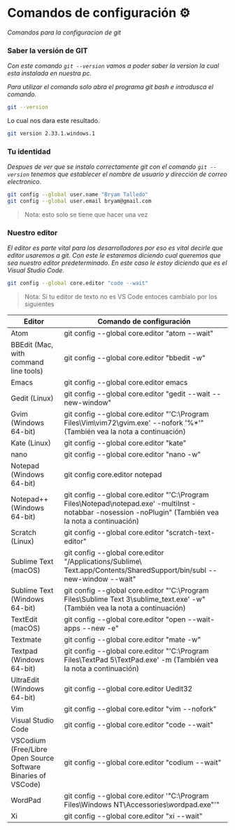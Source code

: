 # Comandos de configuración ⚙

_Comandos para la configuracion de git_

### Saber la versión de GIT

_Con este comando `git --version` vamos a poder saber la version la cual esta instalada en nuestra pc._

_Para utilizar el comando solo abra el programa git bash e introdusca el comando._

```bash
git --version
```

Lo cual nos dara este resultado.

```bash
git version 2.33.1.windows.1
```

### Tu identidad

_Despues de ver que se instalo correctamente git con el comando `git --version` tenemos que establecer el nombre de usuario y dirección de correo electronico._

```bash
git config --global user.name "Bryam Talledo"
git config --global user.email bryam@gmail.com
```

> Nota: esto solo se tiene que hacer una vez

### Nuestro editor

_El editor es parte vital para los desarrolladores por eso es vital decirle que editor usaremos a git._
_Con este le estaremos diciendo cual queremos que sea nuestro editor predeterminado. En este caso le estoy diciendo que es el Visual Studio Code._

```bash
git config --global core.editor "code --wait"
```

> Nota: Si tu editor de texto no es VS Code entoces cambialo por los siguientes

| Editor                                | Comando de configuración                                                                                                                 |
| ------------------------------------- | ---------------------------------------------------------------------------------------------------------------------------------------- |
| Atom                                  | git config --global core.editor "atom --wait"                                                                                            |
| BBEdit (Mac, with command line tools) | git config --global core.editor "bbedit -w"                                                                                              |
| Emacs                                 | git config --global core.editor emacs                                                                                                    |
| Gedit (Linux)                         | git config --global core.editor "gedit --wait --new-window"                                                                              |
| Gvim (Windows 64-bit)                 | git config --global core.editor "'C:\Program Files\Vim\vim72\gvim.exe' --nofork '%\*'" (También vea la nota a continuación)                             |
| Kate (Linux)                          | git config --global core.editor "kate"                                                                                                   |
| nano                                  | git config --global core.editor "nano -w"                                                                                                |
| Notepad (Windows 64-bit)              | git config core.editor notepad                                                                                                           |
| Notepad++ (Windows 64-bit)            | git config --global core.editor "'C:\Program Files\Notepad\notepad.exe' -multiInst -notabbar -nosession -noPlugin" (También vea la nota a continuación) |
| Scratch (Linux)                       | git config --global core.editor "scratch-text-editor"                                                                                    |
| Sublime Text (macOS)                  | git config --global core.editor "/Applications/Sublime\ Text.app/Contents/SharedSupport/bin/subl --new-window --wait"                    |
| Sublime Text (Windows 64-bit)         | git config --global core.editor "'C:\Program Files\Sublime Text 3\sublime_text.exe' -w" (También vea la nota a continuación)                            |
| TextEdit (macOS)                      | git config --global core.editor "open --wait-apps --new -e"                                                                              |
| Textmate                              | git config --global core.editor "mate -w"                                                                                                |
| Textpad (Windows 64-bit)              | git config --global core.editor "'C:\Program Files\TextPad 5\TextPad.exe' -m (También vea la nota a continuación)                                       |
| UltraEdit (Windows 64-bit)            | git config --global core.editor Uedit32                                                                                                  |
| Vim                                   | git config --global core.editor "vim --nofork"                                                                                           |
| Visual Studio Code                    | git config --global core.editor "code --wait"                                                                                            |
| VSCodium (Free/Libre Open Source Software Binaries of VSCode)                    | git config --global core.editor "codium --wait"
| WordPad             | git config --global core.editor '"C:\Program Files\Windows NT\Accessories\wordpad.exe"'"                                       |
| Xi             | git config --global core.editor "xi --wait"                                       |
